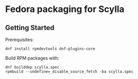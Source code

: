 # Fedora packaging for Scylla

## Getting Started

Prerequisites:

```
dnf install rpmdevtools dnf-plugins-core
```

Build RPM packages with:

```
dnf builddep scylla.spec
rpmbuild --undefine=_disable_source_fetch -ba scylla.spec 
```
